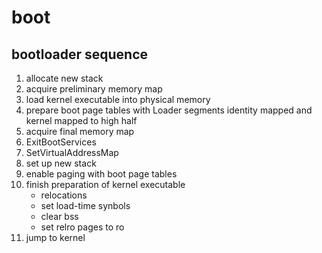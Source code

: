 # boot
## bootloader sequence
1. allocate new stack
2. acquire preliminary memory map
3. load kernel executable into physical memory
4. prepare boot page tables with Loader segments identity mapped and
   kernel mapped to high half
5. acquire final memory map
6. ExitBootServices
7. SetVirtualAddressMap
8. set up new stack
9. enable paging with boot page tables
10. finish preparation of kernel executable
    - relocations
    - set load-time synbols
    - clear bss
    - set relro pages to ro
11. jump to kernel
